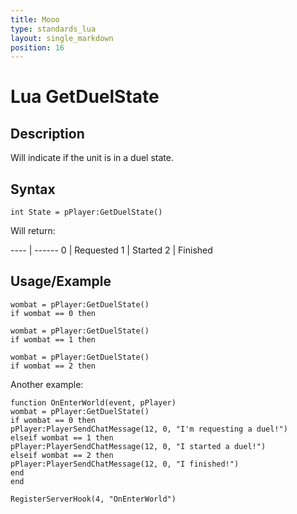 ```yaml
---
title: Mooo
type: standards_lua
layout: single_markdown
position: 16
---
```


# Lua GetDuelState

## Description

Will indicate if the unit is in a duel state.

## Syntax

```
int State = pPlayer:GetDuelState()
```

Will return:

---- | ------
 0   | Requested
 1   | Started
 2   | Finished

## Usage/Example

```
wombat = pPlayer:GetDuelState()
if wombat == 0 then
```

```
wombat = pPlayer:GetDuelState()
if wombat == 1 then
```

```
wombat = pPlayer:GetDuelState()
if wombat == 2 then
```

Another example:

```
function OnEnterWorld(event, pPlayer)
wombat = pPlayer:GetDuelState()
if wombat == 0 then
pPlayer:PlayerSendChatMessage(12, 0, "I'm requesting a duel!")
elseif wombat == 1 then
pPlayer:PlayerSendChatMessage(12, 0, "I started a duel!")
elseif wombat == 2 then
pPlayer:PlayerSendChatMessage(12, 0, "I finished!")
end
end
 
RegisterServerHook(4, "OnEnterWorld")
```